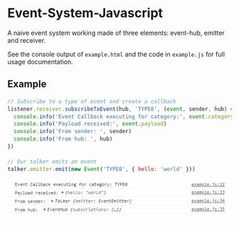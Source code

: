 # Event-System-Javascript

A naive event system working made of three elements: event-hub, emitter and receiver.

See the console output of `example.html` and the code in `example.js` for full usage documentation.

## Example

```javascript
// Subscribe to a type of event and create a callback
listener.receiver.subscribeToEvent(hub, 'TYPE0', (event, sender, hub) => {
  console.info('Event Callback executing for category:', event.category)
  console.info('Payload received:', event.payload)
  console.info('From sender: ', sender)
  console.info('From hub: ', hub)
})

// Our talker emits an event
talker.emitter.emit(new Event('TYPE0', { hello: 'world' }))
```

![output of example.js](https://raw.githubusercontent.com/janderudder/Event-System-Javascript/master/example-output.jpg)
